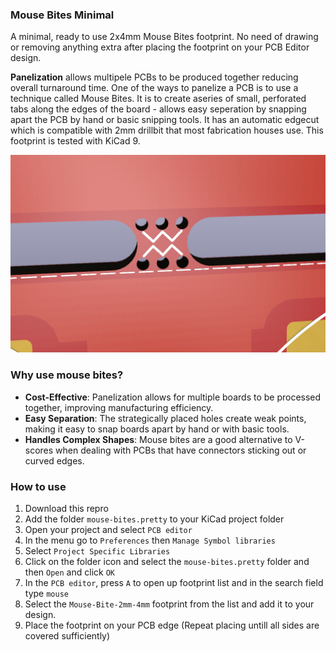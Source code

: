### Mouse Bites Minimal
A minimal, ready to use 2x4mm Mouse Bites footprint. No need of drawing or removing anything extra after placing the footprint on your PCB Editor design. 

**Panelization** allows multipele PCBs to be produced together reducing overall turnaround time. One of the ways to panelize a PCB is to use a technique called Mouse Bites. It is to create aseries of small, perforated tabs along the edges of the board - allows easy seperation by snapping apart the PCB by hand or basic snipping tools. It has an automatic edgecut which is compatible with 2mm drillbit that most fabrication houses use. This footprint is tested with KiCad 9. 



![Alt text](./mouse-bites.png?raw=true "Mouse Bites on a PCB (rendering)")

### Why use mouse bites?
* **Cost-Effective**: Panelization allows for multiple boards to be processed together, improving manufacturing efficiency. 
* **Easy Separation**: The strategically placed holes create weak points, making it easy to snap boards apart by hand or with basic tools. 
* **Handles Complex Shapes**: Mouse bites are a good alternative to V-scores when dealing with PCBs that have connectors sticking out or curved edges. 

### How to use
1. Download this repro
2. Add the folder `mouse-bites.pretty` to your KiCad project folder
3. Open your project and select `PCB editor`
4. In the menu go to `Preferences` then `Manage Symbol libraries`
5. Select `Project Specific Libraries`
6. Click on the folder icon  and select the `mouse-bites.pretty` folder and then `Open` and click `OK`
7. In the `PCB editor`, press `A` to open up footprint list and in the search field type `mouse`
8. Select the `Mouse-Bite-2mm-4mm` footprint from the list and add it to your design.
9. Place the footprint on your PCB edge (Repeat placing untill all sides are covered sufficiently)

